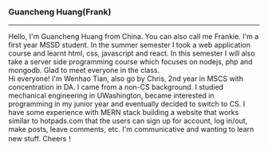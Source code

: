 ### Guancheng Huang(Frank) ###

---

Hello, I'm Guancheng Huang from China. You can also call me Frankie. I'm a first year MSSD student. In the summer semester I took a web application course and learnt html, css, javascript and react. In this semester I will also take a server side programming course which focuses on nodejs, php and mongodb. Glad to meet everyone in the class.   
Hi everyone! I'm Wenhao Tian, also go by Chris, 2nd year in MSCS with concentration in DA. I came from a non-CS background. I studied mechanical engineering in UWashington, became interested in programming in my junior year and eventually decided to switch to CS. I have some experience with MERN stack building a website that works similar to hotpads.com that the users can sign up for account, log in/out, make posts, leave comments, etc. I'm communicative and wanting to learn new stuff. Cheers！

